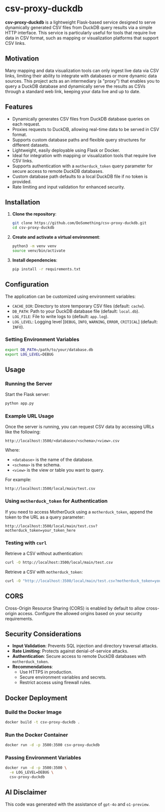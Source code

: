 # csv-proxy-duckdb

**csv-proxy-duckdb** is a lightweight Flask-based service designed to serve dynamically generated CSV files from DuckDB query results via a simple HTTP interface. This service is particularly useful for tools that require live data in CSV format, such as mapping or visualization platforms that support CSV links.

## Motivation

Many mapping and data visualization tools can only ingest live data via CSV links, limiting their ability to integrate with databases or more dynamic data sources. This project acts as an intermediary (a "proxy") that enables you to query a DuckDB database and dynamically serve the results as CSVs through a standard web link, keeping your data live and up to date.

## Features

- Dynamically generates CSV files from DuckDB database queries on each request.
- Proxies requests to DuckDB, allowing real-time data to be served in CSV format.
- Supports custom database paths and flexible query structures for different datasets.
- Lightweight, easily deployable using Flask or Docker.
- Ideal for integration with mapping or visualization tools that require live CSV links.
- Supports authentication with a `motherduck_token` query parameter for secure access to remote DuckDB databases.
- Custom database path defaults to a local DuckDB file if no token is provided.
- Rate limiting and input validation for enhanced security.

## Installation

1. **Clone the repository**:

   ```bash
   git clone https://github.com/DoSomething/csv-proxy-duckdb.git
   cd csv-proxy-duckdb
   ```

2. **Create and activate a virtual environment**:

   ```bash
   python3 -m venv venv
   source venv/bin/activate
   ```

3. **Install dependencies**:

   ```bash
   pip install -r requirements.txt
   ```

## Configuration

The application can be customized using environment variables:

- `CACHE_DIR`: Directory to store temporary CSV files (default: `cache`).
- `DB_PATH`: Path to your DuckDB database file (default: `local.db`).
- `LOG_FILE`: File to write logs to (default: `app.log`).
- `LOG_LEVEL`: Logging level \[`DEBUG`, `INFO`, `WARNING`, `ERROR`, `CRITICAL`\] (default: `INFO`).

### Setting Environment Variables

```bash
export DB_PATH=/path/to/your/database.db
export LOG_LEVEL=DEBUG
```

## Usage

### Running the Server

Start the Flask server:

```bash
python app.py
```

### Example URL Usage

Once the server is running, you can request CSV data by accessing URLs like the following:

```
http://localhost:3500/<database>/<schema>/<view>.csv
```

Where:

- `<database>` is the name of the database.
- `<schema>` is the schema.
- `<view>` is the view or table you want to query.

For example:

```
http://localhost:3500/local/main/test.csv
```

### Using `motherduck_token` for Authentication

If you need to access MotherDuck using a `motherduck_token`, append the token to the URL as a query parameter:

```
http://localhost:3500/local/main/test.csv?motherduck_token=your_token_here
```

### Testing with `curl`

Retrieve a CSV without authentication:

```bash
curl -O http://localhost:3500/local/main/test.csv
```

Retrieve a CSV with `motherduck_token`:

```bash
curl -O "http://localhost:3500/local/main/test.csv?motherduck_token=your_token_here"
```

## CORS

Cross-Origin Resource Sharing (CORS) is enabled by default to allow cross-origin access. Configure the allowed origins based on your security requirements.

## Security Considerations

- **Input Validation**: Prevents SQL injection and directory traversal attacks.
- **Rate Limiting**: Protects against denial-of-service attacks.
- **Authentication**: Secure access to remote DuckDB databases with `motherduck_token`.
- **Recommendations**:
  - Use HTTPS in production.
  - Secure environment variables and secrets.
  - Restrict access using firewall rules.

## Docker Deployment

### Build the Docker Image

```bash
docker build -t csv-proxy-duckdb .
```

### Run the Docker Container

```bash
docker run -d -p 3500:3500 csv-proxy-duckdb
```

### Passing Environment Variables

```bash
docker run -d -p 3500:3500 \
  -e LOG_LEVEL=DEBUG \
  csv-proxy-duckdb
```

## AI Disclaimer

This code was generated with the assistance of `gpt-4o` and `o1-preview`.
